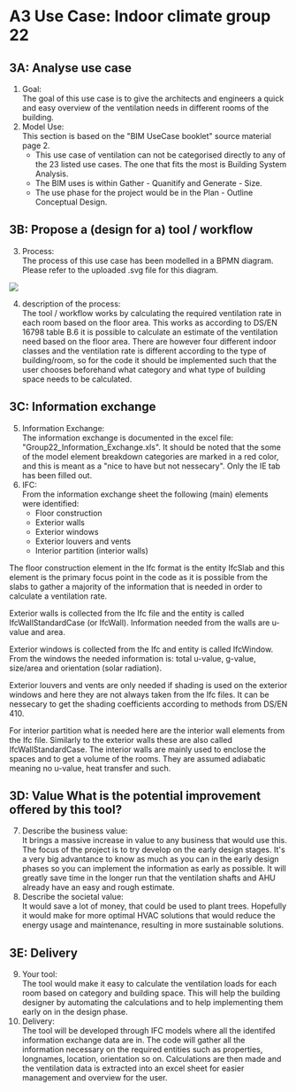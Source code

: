 # A3 Use Case: Indoor climate group 22

## 3A: Analyse use case
1. Goal: <br />
The goal of this use case is to give the architects and engineers a quick and easy overview of the ventilation needs in different rooms of the building.
2. Model Use: <br />
This section is based on the "BIM UseCase booklet" source material page 2.
	* This use case of ventilation can not be categorised directly to any of the 23 listed use cases. The one that fits the most is Building System Analysis.
	* The BIM uses is within Gather - Quanitify and Generate - Size.
	* The use phase for the project would be in the Plan - Outline Conceptual Design.

## 3B: Propose a (design for a) tool / workflow
3. Process: <br />
The process of this use case has been modelled in a BPMN diagram. Please refer to the uploaded .svg file for this diagram.
<img src="../A3_UseCase/Process_diagram.svg">

4. description of the process: <br />
The tool / workflow works by calculating the required ventilation rate in each room based on the floor area. This works as according to DS/EN 16798 table B.6 it is possible to calculate an estimate of the ventilation need based on the floor area. There are however four different indoor classes and the ventilation rate is different according to the type of building/room, so for the code it should be implemented such that the user chooses beforehand what category and what type of building space needs to be calculated.


## 3C: Information exchange
5. Information Exchange: <br />
The information exchange is documented in the excel file: "Group22_Information_Exchange.xls". It should be noted that the some of the model element breakdown categories are marked in a red color, and this is meant as a  "nice to have but not nessecary". Only the IE tab has been filled out. 
6. IFC: <br />
From the information exchange sheet the following (main) elements were identified:
	* Floor construction
	* Exterior walls
	* Exterior windows
	* Exterior louvers and vents
	* Interior partition (interior walls)

The floor construction element in the Ifc format is the entity IfcSlab and this element is the primary focus point in the code as it is possible from the slabs to gather a majority of the information that is needed in order to calculate a ventilation rate. 

Exterior walls is collected from the Ifc file and the entity is called IfcWallStandardCase (or IfcWall). Information needed from the walls are u-value and area.

Exterior windows is collected from the Ifc and entity is called IfcWindow. From the windows the needed information is: total u-value, g-value, size/area and orientation (solar radiation). 

Exterior louvers and vents are only needed if shading is used on the exterior windows and here they are not always taken from the Ifc files. It can be nessecary to get the shading coefficients according to methods from DS/EN 410.

For interior partition what is needed here are the interior wall elements from the Ifc file. Similarly to the exterior walls these are also called IfcWallStandardCase. The interior walls are mainly used to enclose the spaces and to get a volume of the rooms. They are assumed adiabatic meaning no u-value, heat transfer and such.


## 3D: Value What is the potential improvement offered by this tool?
7. Describe the business value: <br />
It brings a massive increase in value to any business that would use this. The focus of the project is to try develop on the early design stages. It's a very big advantance to know as much as you can in the early design phases so you can implement the information as early as possible. It will greatly save time in the longer run that the ventilation shafts and AHU already have an easy and rough estimate.
8. Describe the societal value: <br />
It would save a lot of money, that could be used to plant trees. Hopefully it would make for more optimal HVAC solutions that would reduce the energy usage and maintenance, resulting in more sustainable solutions.


## 3E: Delivery
9. Your tool: <br />
The tool would make it easy to calculate the ventilation loads for each room based on category and building space. This will help the building designer by automating the calculations and to help implementing them early on in the design phase.
10. Delivery: <br />
The tool will be developed through IFC models where all the identifed information exchange data are in. The code will gather all the information necessary on the required entities such as properties, longnames, location, orientation so on. Calculations are then made and the ventilation data is extracted into an excel sheet for easier management and overview for the user.
